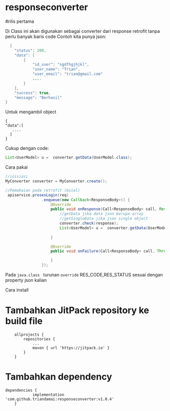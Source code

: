 # responseconverter

#rilis pertama

   Di Class ini akan digunakan sebagai converter dari response retrofit tanpa perlu banyak baris code
   Contoh kita punya json:
```java
  {
    "status": 200,
    "data": [
        {
            "id_user": "sgdfhgjhjkl",
            "user_name": "Trian",
            "user_email": "trian@gmail.com"
            ....
        }
    ],
    "success": true,
    "message": "Berhasil"
}
```
Untuk mengambil object  
```
{
"data":[
   ....
  ]
} 
```
Cukup dengan code:
```java 
List<UserModel> u =  converter.getData(UserModel.class); 
```
Cara pakai
```java
//inisiasi
MyConverter converter = MyConverter.create();

//Pemakaian pada retrofit (misal)
 apiservice.prosesLogin(req)
                .enqueue(new Callback<ResponseBody>() {
                    @Override
                    public void onResponse(Call<ResponseBody> call, Response<ResponseBody> response) {
                        //getData jika data json berupa array
                        //getSingleData jika json single object
                        converter.check(response);
                        List<UserModel> u =  converter.getData(UserModel.class);
                      
                    }

                    @Override
                    public void onFailure(Call<ResponseBody> call, Throwable t) {

                    }
                });
```

Pada ```java.class ``` turunan ```override``` RES_CODE,RES_STATUS sesuai dengan property json kalian

Cara install

# Tambahkan JitPack repository ke build file
```
	allprojects {
		repositories {
			...
			maven { url 'https://jitpack.io' }
		}
	}
```
# Tambahkan dependency
```
dependencies {
	        implementation 'com.github.triandamai:responseconverter:v1.0.4'
	}
```


